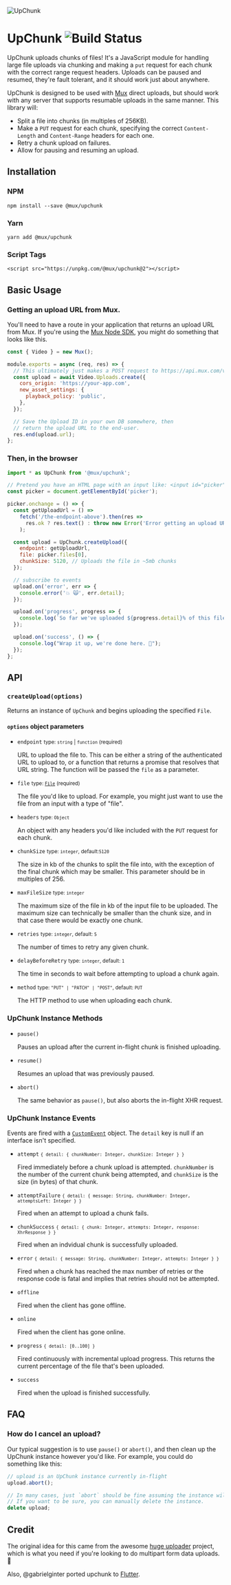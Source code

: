![UpChunk](banner.png)

# UpChunk <img src="https://github.com/muxinc/upchunk/workflows/CI/badge.svg" alt="Build Status">

UpChunk uploads chunks of files! It's a JavaScript module for handling large file uploads via chunking and making a `put` request for each chunk with the correct range request headers. Uploads can be paused and resumed, they're fault tolerant,
and it should work just about anywhere.

UpChunk is designed to be used with [Mux](https://mux.com) direct uploads, but should work with any server that supports resumable uploads in the same manner. This library will:

- Split a file into chunks (in multiples of 256KB).
- Make a `PUT` request for each chunk, specifying the correct `Content-Length` and `Content-Range` headers for each one.
- Retry a chunk upload on failures.
- Allow for pausing and resuming an upload.

## Installation

### NPM

```
npm install --save @mux/upchunk
```

### Yarn

```
yarn add @mux/upchunk
```

### Script Tags

```
<script src="https://unpkg.com/@mux/upchunk@2"></script>
```

## Basic Usage

### Getting an upload URL from Mux.

You'll need to have a route in your application that returns an upload URL from Mux. If you're using the [Mux Node SDK](https://github.com/muxinc/mux-node-sdk), you might do something that looks like this.

```javascript
const { Video } = new Mux();

module.exports = async (req, res) => {
  // This ultimately just makes a POST request to https://api.mux.com/video/v1/uploads with the supplied options.
  const upload = await Video.Uploads.create({
    cors_origin: 'https://your-app.com',
    new_asset_settings: {
      playback_policy: 'public',
    },
  });

  // Save the Upload ID in your own DB somewhere, then
  // return the upload URL to the end-user.
  res.end(upload.url);
};
```

### Then, in the browser

```javascript
import * as UpChunk from '@mux/upchunk';

// Pretend you have an HTML page with an input like: <input id="picker" type="file" />
const picker = document.getElementById('picker');

picker.onchange = () => {
  const getUploadUrl = () =>
    fetch('/the-endpoint-above').then(res =>
      res.ok ? res.text() : throw new Error('Error getting an upload URL :(')
    );

  const upload = UpChunk.createUpload({
    endpoint: getUploadUrl,
    file: picker.files[0],
    chunkSize: 5120, // Uploads the file in ~5mb chunks
  });

  // subscribe to events
  upload.on('error', err => {
    console.error('💥 🙀', err.detail);
  });

  upload.on('progress', progress => {
    console.log(`So far we've uploaded ${progress.detail}% of this file.`);
  });

  upload.on('success', () => {
    console.log("Wrap it up, we're done here. 👋");
  });
};
```

## API

### `createUpload(options)`

Returns an instance of `UpChunk` and begins uploading the specified `File`.

#### `options` object parameters

- `endpoint` <small>type: `string` | `function` (required)</small>

  URL to upload the file to. This can be either a string of the authenticated URL to upload to, or a function that returns a promise that resolves that URL string. The function will be passed the `file` as a parameter.

- `file` <small>type: [`File`](https://developer.mozilla.org/en-US/docs/Web/API/File) (required)</small>

  The file you'd like to upload. For example, you might just want to use the file from an input with a type of "file".

- `headers` <small>type: `Object`</small>

  An object with any headers you'd like included with the `PUT` request for each chunk.

- `chunkSize` <small>type: `integer`, default:`5120`</small>

  The size in kb of the chunks to split the file into, with the exception of the final chunk which may be smaller. This parameter should be in multiples of 256.

- `maxFileSize` <small>type: `integer`</small>

  The maximum size of the file in kb of the input file to be uploaded. The maximum size can technically be smaller than the chunk size, and in that case there would be exactly one chunk.

- `retries` <small>type: `integer`, default: `5`</small>

  The number of times to retry any given chunk.

- `delayBeforeRetry` <small>type: `integer`, default: `1`</small>

  The time in seconds to wait before attempting to upload a chunk again.

- `method` <small>type: `"PUT" | "PATCH" | "POST"`, default: `PUT`</small>

  The HTTP method to use when uploading each chunk.

### UpChunk Instance Methods

- `pause()`

  Pauses an upload after the current in-flight chunk is finished uploading.

- `resume()`

  Resumes an upload that was previously paused.

- `abort()`

  The same behavior as `pause()`, but also aborts the in-flight XHR request.

### UpChunk Instance Events

Events are fired with a [`CustomEvent`](https://developer.mozilla.org/en-US/docs/Web/API/CustomEvent/CustomEvent) object. The `detail` key is null if an interface isn't specified.

- `attempt` <small>`{ detail: { chunkNumber: Integer, chunkSize: Integer } }`</small>

  Fired immediately before a chunk upload is attempted. `chunkNumber` is the number of the current chunk being attempted, and `chunkSize` is the size (in bytes) of that chunk.

- `attemptFailure` <small>`{ detail: { message: String, chunkNumber: Integer, attemptsLeft: Integer } }`</small>

  Fired when an attempt to upload a chunk fails.

- `chunkSuccess` <small>`{ detail: { chunk: Integer, attempts: Integer, response: XhrResponse } }`</small>

  Fired when an indvidual chunk is successfully uploaded.

- `error` <small>`{ detail: { message: String, chunkNumber: Integer, attempts: Integer } }`</small>

  Fired when a chunk has reached the max number of retries or the response code is fatal and implies that retries should not be attempted.

- `offline`

  Fired when the client has gone offline.

- `online`

  Fired when the client has gone online.

- `progress` <small>`{ detail: [0..100] }`</small>

  Fired continuously with incremental upload progress. This returns the current percentage of the file that's been uploaded.

- `success`

  Fired when the upload is finished successfully.

## FAQ

### How do I cancel an upload?

Our typical suggestion is to use `pause()` or `abort()`, and then clean up the UpChunk instance however you'd like. For example, you could do something like this:

```javascript
// upload is an UpChunk instance currently in-flight
upload.abort();

// In many cases, just `abort` should be fine assuming the instance will get picked up by garbage collection
// If you want to be sure, you can manually delete the instance.
delete upload;
```

## Credit

The original idea for this came from the awesome [huge uploader](https://github.com/Buzut/huge-uploader) project, which is what you need if you're looking to do multipart form data uploads. 👏

Also, @gabrielginter ported upchunk to [Flutter](https://github.com/gabrielginter/flutter-upchunk).
